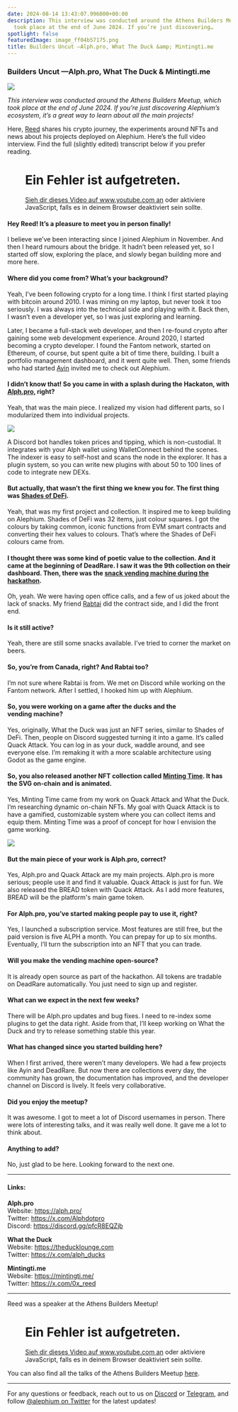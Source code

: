 ```yaml
---
date: 2024-08-14 13:43:07.996000+00:00
description: This interview was conducted around the Athens Builders Meetup, which
  took place at the end of June 2024. If you’re just discovering…
spotlight: false
featuredImage: image_ff04b57175.png
title: Builders Uncut —Alph.pro, What The Duck &amp; Mintingti.me
---
```


### Builders Uncut —Alph.pro, What The Duck & Mintingti.me

![](image_ff04b57175.png)

_This interview was conducted around the Athens Builders Meetup, which took place at the end of June 2024. If you’re just discovering Alephium’s ecosystem, it’s a great way to learn about all the main projects!_

Here, <a href="https://x.com/0x_reed" class="markup--anchor markup--p-anchor" data-href="https://x.com/0x_reed" rel="noopener" target="_blank">Reed</a> shares his crypto journey, the experiments around NFTs and news about his projects deployed on Alephium. Here’s the full video interview. Find the full (slightly edited) transcript below if you prefer reading.

<figure id="732f" class="graf graf--figure graf--iframe graf-after--p">

<h1 id="ein-fehler-ist-aufgetreten." class="message">Ein Fehler ist aufgetreten.</h1>
<a href="https://www.youtube.com/watch?v=qcaY14_y7wI" target="_blank">Sieh dir dieses Video auf www.youtube.com an</a> oder aktiviere JavaScript, falls es in deinem Browser deaktiviert sein sollte.
</figure>

#### Hey Reed! It’s a pleasure to meet you in person finally!

I believe we’ve been interacting since I joined Alephium in November. And then I heard rumours about the bridge. It hadn’t been released yet, so I started off slow, exploring the place, and slowly began building more and more here.

#### Where did you come from? What’s your background?

Yeah, I’ve been following crypto for a long time. I think I first started playing with bitcoin around 2010. I was mining on my laptop, but never took it too seriously. I was always into the technical side and playing with it. Back then, I wasn’t even a developer yet, so I was just exploring and learning.

Later, I became a full-stack web developer, and then I re-found crypto after gaining some web development experience. Around 2020, I started becoming a crypto developer. I found the Fantom network, started on Ethereum, of course, but spent quite a bit of time there, building. I built a portfolio management dashboard, and it went quite well. Then, some friends who had started <a href="http://ayin.app" class="markup--anchor markup--p-anchor" data-href="http://ayin.app" rel="noopener" target="_blank">Ayin</a> invited me to check out Alephium.

#### I didn’t know that! So you came in with a splash during the Hackaton, with <a href="http://alph.pro" class="markup--anchor markup--h4-anchor" data-href="http://alph.pro" rel="noopener" target="_blank">Alph.pro</a>, right?

Yeah, that was the main piece. I realized my vision had different parts, so I modularized them into individual projects.

![](image_6f409d33f8.png)

A Discord bot handles token prices and tipping, which is non-custodial. It integrates with your Alph wallet using WalletConnect behind the scenes. The indexer is easy to self-host and scans the node in the explorer. It has a plugin system, so you can write new plugins with about 50 to 100 lines of code to integrate new DEXs.

#### But actually, that wasn’t the first thing we knew you for. The first thing was <a href="https://deadrare.io/collection/shades-of-defi" class="markup--anchor markup--h4-anchor" data-href="https://deadrare.io/collection/shades-of-defi" rel="noopener" target="_blank">Shades of DeFi</a>.

Yeah, that was my first project and collection. It inspired me to keep building on Alephium. Shades of DeFi was 32 items, just colour squares. I got the colours by taking common, iconic functions from EVM smart contracts and converting their hex values to colours. That’s where the Shades of DeFi colours came from.

#### I thought there was some kind of poetic value to the collection. And it came at the beginning of DeadRare. I saw it was the 9th collection on their dashboard. Then, there was the <a href="https://snacks.alph.pro/" class="markup--anchor markup--h4-anchor" data-href="https://snacks.alph.pro/" rel="noopener" target="_blank">snack vending machine during the hackathon</a>.

Oh, yeah. We were having open office calls, and a few of us joked about the lack of snacks. My friend <a href="https://x.com/rabTAI" class="markup--anchor markup--p-anchor" data-href="https://x.com/rabTAI" rel="noopener" target="_blank">Rabtai</a> did the contract side, and I did the front end.

#### Is it still active?

Yeah, there are still some snacks available. I’ve tried to corner the market on beers.

#### So, you’re from Canada, right? And Rabtai too?

I’m not sure where Rabtai is from. We met on Discord while working on the Fantom network. After I settled, I hooked him up with Alephium.

#### So, you were working on a game after the ducks and the vending machine?

Yes, originally, What the Duck was just an NFT series, similar to Shades of DeFi. Then, people on Discord suggested turning it into a game. It’s called Quack Attack. You can log in as your duck, waddle around, and see everyone else. I’m remaking it with a more scalable architecture using Godot as the game engine.

#### So, you also released another NFT collection called <a href="http://mintingti.me" class="markup--anchor markup--h4-anchor" data-href="http://mintingti.me" rel="noopener" target="_blank">Minting Time</a>. It has the SVG on-chain and is animated.

Yes, Minting Time came from my work on Quack Attack and What the Duck. I’m researching dynamic on-chain NFTs. My goal with Quack Attack is to have a gamified, customizable system where you can collect items and equip them. Minting Time was a proof of concept for how I envision the game working.

![](image_fd7048f025.png)

#### But the main piece of your work is Alph.pro, correct?

Yes, Alph.pro and Quack Attack are my main projects. Alph.pro is more serious; people use it and find it valuable. Quack Attack is just for fun. We also released the BREAD token with Quack Attack. As I add more features, BREAD will be the platform's main game token.

#### For Alph.pro, you’ve started making people pay to use it, right?

Yes, I launched a subscription service. Most features are still free, but the paid version is five ALPH a month. You can prepay for up to six months. Eventually, I’ll turn the subscription into an NFT that you can trade.

#### Will you make the vending machine open-source?

It is already open source as part of the hackathon. All tokens are tradable on DeadRare automatically. You just need to sign up and register.

#### What can we expect in the next few weeks?

There will be Alph.pro updates and bug fixes. I need to re-index some plugins to get the data right. Aside from that, I’ll keep working on What the Duck and try to release something stable this year.

#### What has changed since you started building here?

When I first arrived, there weren’t many developers. We had a few projects like Ayin and DeadRare. But now there are collections every day, the community has grown, the documentation has improved, and the developer channel on Discord is lively. It feels very collaborative.

#### Did you enjoy the meetup?

It was awesome. I got to meet a lot of Discord usernames in person. There were lots of interesting talks, and it was really well done. It gave me a lot to think about.

#### Anything to add?

No, just glad to be here. Looking forward to the next one.

---

#### Links:

**Alph.pro**  
Website: <a href="https://alph.pro/" class="markup--anchor markup--p-anchor" data-href="https://alph.pro/" rel="nofollow noopener noopener" target="_blank">https://alph.pro/</a>  
Twitter: <a href="https://x.com/Alphdotpro" class="markup--anchor markup--p-anchor" data-href="https://x.com/Alphdotpro" rel="nofollow noopener noopener" target="_blank">https://x.com/Alphdotpro</a>  
Discord: <a href="https://discord.gg/pfcR8EQZjb" class="markup--anchor markup--p-anchor" data-href="https://discord.gg/pfcR8EQZjb" rel="nofollow noopener noopener" target="_blank">https://discord.gg/pfcR8EQZjb</a>

**What the Duck**  
Website: <a href="https://theducklounge.com" class="markup--anchor markup--p-anchor" data-href="https://theducklounge.com" rel="noopener" target="_blank">https://theducklounge.com</a>  
Twitter: <a href="https://x.com/alph_ducks" class="markup--anchor markup--p-anchor" data-href="https://x.com/alph_ducks" rel="nofollow noopener noopener" target="_blank">https://x.com/alph_ducks</a>

**Mintingti.me**  
Website: <a href="https://mintingti.me/" class="markup--anchor markup--p-anchor" data-href="https://mintingti.me/" rel="nofollow noopener noopener" target="_blank">https://mintingti.me/</a>  
Twitter: <a href="https://x.com/0x_reed" class="markup--anchor markup--p-anchor" data-href="https://x.com/0x_reed" rel="nofollow noopener noopener" target="_blank">https://x.com/0x_reed</a>

---

Reed was a speaker at the Athens Builders Meetup!

<figure id="75ad" class="graf graf--figure graf--iframe graf-after--p">

<h1 id="ein-fehler-ist-aufgetreten." class="message">Ein Fehler ist aufgetreten.</h1>
<a href="https://www.youtube.com/watch?v=_eIxfM-O09Q" target="_blank">Sieh dir dieses Video auf www.youtube.com an</a> oder aktiviere JavaScript, falls es in deinem Browser deaktiviert sein sollte.
</figure>

You can also find all the talks of the Athens Builders Meetup <a href="https://medium.com/@alephium/all-the-athens-meetup-presentations-f419195640ce?source=user_profile---------0----------------------------" class="markup--anchor markup--p-anchor" data-href="https://medium.com/@alephium/all-the-athens-meetup-presentations-f419195640ce?source=user_profile---------0----------------------------" target="_blank">here</a>.

---

For any questions or feedback, reach out to us on <a href="http://alephium.org/discord" class="markup--anchor markup--p-anchor" data-href="http://alephium.org/discord" rel="noopener ugc nofollow noopener noopener noopener noopener noopener noopener" target="_blank">Discord</a> or <a href="https://t.me/alephiumgroup" class="markup--anchor markup--p-anchor" data-href="https://t.me/alephiumgroup" rel="noopener ugc nofollow noopener noopener noopener noopener noopener noopener" target="_blank">Telegram</a>, and follow <a href="https://x.com/alephium" class="markup--anchor markup--p-anchor" data-href="https://x.com/alephium" rel="noopener ugc nofollow noopener noopener noopener noopener noopener noopener" target="_blank">@alephium on Twitter</a> for the latest updates!
